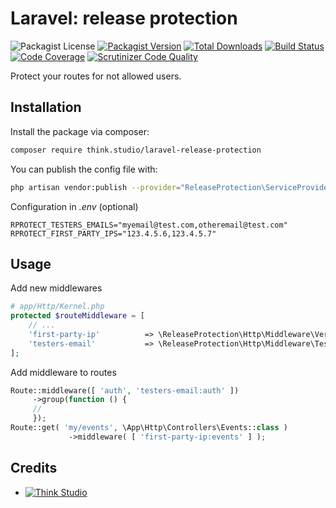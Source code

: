# Laravel: release protection

![Packagist License](https://img.shields.io/packagist/l/think.studio/laravel-release-protection?color=%234dc71f)
[![Packagist Version](https://img.shields.io/packagist/v/think.studio/laravel-release-protection)](https://packagist.org/packages/think.studio/laravel-release-protection)
[![Total Downloads](https://img.shields.io/packagist/dt/think.studio/laravel-release-protection)](https://packagist.org/packages/think.studio/laravel-release-protection)
[![Build Status](https://scrutinizer-ci.com/g/dev-think-one/laravel-release-protection/badges/build.png?b=main)](https://scrutinizer-ci.com/g/dev-think-one/laravel-release-protection/build-status/main)
[![Code Coverage](https://scrutinizer-ci.com/g/dev-think-one/laravel-release-protection/badges/coverage.png?b=main)](https://scrutinizer-ci.com/g/dev-think-one/laravel-release-protection/?branch=main)
[![Scrutinizer Code Quality](https://scrutinizer-ci.com/g/dev-think-one/laravel-release-protection/badges/quality-score.png?b=main)](https://scrutinizer-ci.com/g/dev-think-one/laravel-release-protection/?branch=main)

Protect your routes for not allowed users.

## Installation

Install the package via composer:

```bash
composer require think.studio/laravel-release-protection
```

You can publish the config file with:

```bash
php artisan vendor:publish --provider="ReleaseProtection\ServiceProvider" --tag="config"
```

Configuration in *.env* (optional)

```dotenv
RPROTECT_TESTERS_EMAILS="myemail@test.com,otheremail@test.com"
RPROTECT_FIRST_PARTY_IPS="123.4.5.6,123.4.5.7"
```

## Usage

Add new middlewares

```php
# app/Http/Kernel.php
protected $routeMiddleware = [
    // ...
    'first-party-ip'          => \ReleaseProtection\Http\Middleware\VerifyFirstPartyClientIp::class,
    'testers-email'           => \ReleaseProtection\Http\Middleware\TestersEmailMiddleware::class,
];
```

Add middleware to routes

```php
Route::middleware([ 'auth', 'testers-email:auth' ])
     ->group(function () {
     // 
     });
Route::get( 'my/events', \App\Http\Controllers\Events::class )
             ->middleware( [ 'first-party-ip:events' ] );
```

## Credits

- [![Think Studio](https://yaroslawww.github.io/images/sponsors/packages/logo-think-studio.png)](https://think.studio/)
